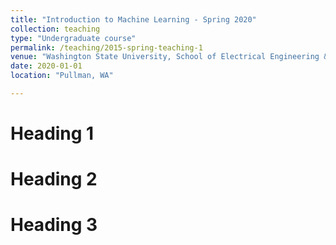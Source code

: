 ```yaml
---
title: "Introduction to Machine Learning - Spring 2020"
collection: teaching
type: "Undergraduate course"
permalink: /teaching/2015-spring-teaching-1
venue: "Washington State University, School of Electrical Engineering & Computer Science"
date: 2020-01-01
location: "Pullman, WA"

---
```

                                                         
	  
Heading 1
======

Heading 2
======

Heading 3
======
